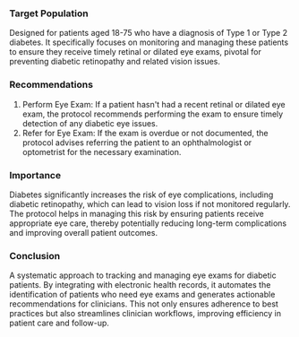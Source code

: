 ### Target Population
Designed for patients aged 18-75 who have a diagnosis of Type 1 or Type 2 diabetes. It specifically focuses on monitoring and managing these patients to ensure they receive timely retinal or dilated eye exams, pivotal for preventing diabetic retinopathy and related vision issues.
### Recommendations
  1. Perform Eye Exam: If a patient hasn't had a recent retinal or dilated eye exam, the protocol recommends performing the exam to ensure timely detection of any diabetic eye issues.
  2. Refer for Eye Exam: If the exam is overdue or not documented, the protocol advises referring the patient to an ophthalmologist or optometrist for the necessary examination.
### Importance
Diabetes significantly increases the risk of eye complications, including diabetic retinopathy, which can lead to vision loss if not monitored regularly. The protocol helps in managing this risk by ensuring patients receive appropriate eye care, thereby potentially reducing long-term complications and improving overall patient outcomes. 
### Conclusion
A systematic approach to tracking and managing eye exams for diabetic patients. By integrating with electronic health records, it automates the identification of patients who need eye exams and generates actionable recommendations for clinicians. This not only ensures adherence to best practices but also streamlines clinician workflows, improving efficiency in patient care and follow-up.
